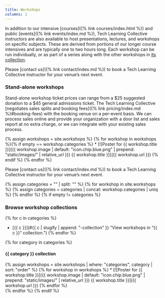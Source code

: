 ```yaml
---
title: Workshops
columns: 1
---
```


In addition to our intensive [courses]({% link courses/index.html %}) and public [events]({% link events/index.md %}), Tech Learning Collective instructors are also available to host presentations, lectures, and workshops on specific subjects. These are derived from portions of our longer course intensives and are typically one to two hours long. Each workshop can be run individually, or as part of a series along with the other workshops in [its collection](#browse-workshop-collections).

Please [contact us]({% link contact/index.md %}) to book a Tech Learning Collective instructor for your venue&rsquo;s next event.

### Stand-alone workshops

Stand-alone workshop ticket prices can range from a $25 suggested donation to a $45 general admissions ticket. The Tech Learning Collective [negotiates sales splits and booking fees]({% link pricing/index.md %}#booking-fees) with the booking venue on a per-event basis. We can process sales online and provide your organization with a door list and sales report at no extra charge, or we can integrate with your existing sales process.

<div class="workshop-list" markdown="1">
{% assign workshops = site.workshops %}
{% for workshop in workshops %}{% if empty == workshop.categories %}
* [![Poster for {{ workshop.title }}]({{ workshop.image | default: "icon.chip.blue.png" | prepend: "static/images/" | relative_url }}) {{ workshop.title }}]({{ workshop.url }})
{% endif %}
{% endfor %}
</div>

Please [contact us]({% link contact/index.md %}) to book a Tech Learning Collective instructor for your venue&rsquo;s next event.

{% assign categories = "" | split: "" %}
{% for workshop in site.workshops %}
    {% assign categories = categories | concat: workshop.categories | uniq %}
{% endfor %}
{% if empty != categories %}
### Browse workshop collections

{% for c in categories %}
* [{{ c }}](#{{ c | slugify | append: "-collection" }} "View workshops in &ldquo;{{ c }}&rdquo; collection.")
{% endfor %}

{% for category in categories %}
#### {{ category }} collection

<div class="workshop-list workshop-collection" markdown="1">
{% assign workshops = site.workshops | where: "categories", category | sort: "order" %}
{% for workshop in workshops %}
* [![Poster for {{ workshop.title }}]({{ workshop.image | default: "icon.chip.blue.png" | prepend: "static/images/" | relative_url }}) {{ workshop.title }}]({{ workshop.url }})
{% endfor %}
</div>
{% endfor %}
{% endif %}
